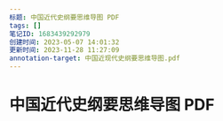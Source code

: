 ```yaml
---
标题: 中国近代史纲要思维导图 PDF
tags: []
笔记ID: 1683439292979
创建时间: 2023-05-07 14:01:32
更新时间: 2023-11-28 11:27:09
annotation-target: 中国近现代史纲要思维导图.pdf
---
```


# 中国近代史纲要思维导图 PDF
